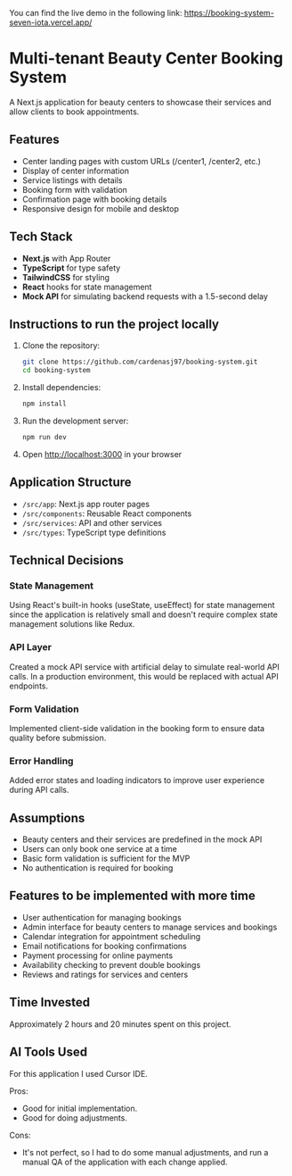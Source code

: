 You can find the live demo in the following link: https://booking-system-seven-iota.vercel.app/

# Multi-tenant Beauty Center Booking System

A Next.js application for beauty centers to showcase their services and allow clients to book appointments.

## Features

- Center landing pages with custom URLs (/center1, /center2, etc.)
- Display of center information
- Service listings with details
- Booking form with validation
- Confirmation page with booking details
- Responsive design for mobile and desktop

## Tech Stack

- **Next.js** with App Router
- **TypeScript** for type safety
- **TailwindCSS** for styling
- **React** hooks for state management
- **Mock API** for simulating backend requests with a 1.5-second delay

## Instructions to run the project locally

1. Clone the repository:
   ```bash
   git clone https://github.com/cardenasj97/booking-system.git
   cd booking-system
   ```
2. Install dependencies:
   ```bash
   npm install
   ```
3. Run the development server:
   ```bash
   npm run dev
   ```
4. Open [http://localhost:3000](http://localhost:3000) in your browser

## Application Structure

- `/src/app`: Next.js app router pages
- `/src/components`: Reusable React components
- `/src/services`: API and other services
- `/src/types`: TypeScript type definitions

## Technical Decisions

### State Management

Using React's built-in hooks (useState, useEffect) for state management since the application is relatively small and doesn't require complex state management solutions like Redux.

### API Layer

Created a mock API service with artificial delay to simulate real-world API calls. In a production environment, this would be replaced with actual API endpoints.

### Form Validation

Implemented client-side validation in the booking form to ensure data quality before submission.

### Error Handling

Added error states and loading indicators to improve user experience during API calls.

## Assumptions

- Beauty centers and their services are predefined in the mock API
- Users can only book one service at a time
- Basic form validation is sufficient for the MVP
- No authentication is required for booking

## Features to be implemented with more time

- User authentication for managing bookings
- Admin interface for beauty centers to manage services and bookings
- Calendar integration for appointment scheduling
- Email notifications for booking confirmations
- Payment processing for online payments
- Availability checking to prevent double bookings
- Reviews and ratings for services and centers

## Time Invested

Approximately 2 hours and 20 minutes spent on this project.

## AI Tools Used

For this application I used Cursor IDE.

Pros:

- Good for initial implementation.
- Good for doing adjustments.

Cons:

- It's not perfect, so I had to do some manual adjustments, and run a manual QA of the application with each change applied.
